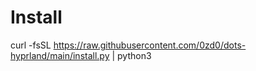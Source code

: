 # Install

curl -fsSL https://raw.githubusercontent.com/0zd0/dots-hyprland/main/install.py | python3
